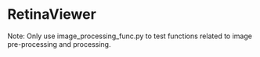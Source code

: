 # RetinaViewer
Note: Only use image_processing_func.py to test functions related to image pre-processing and processing.
